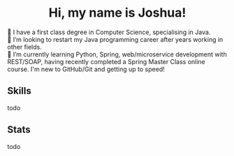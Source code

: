 <html>
  <body>
    <h1 align = "center">
      Hi, my name is Joshua!
    </h1>
    👋 I have a first class degree in Computer Science, specialising in Java.
    <br>
    👀 I’m looking to restart my Java programming career after years working in other fields.
    <br>
    🌱 I’m currently learning Python, Spring, web/microservice development with REST/SOAP, having recently completed a Spring Master Class online course. I'm new to GitHub/Git and getting up to speed!
  <body>
<html>

## Skills
todo

## Stats
todo
<!--- - 💞️ I’m looking to collaborate on 
- 📫 How to reach me : woodyatt.joshua@gmail.com --->

<!---
tigjaw/tigjaw is a ✨ special ✨ repository because its `README.md` (this file) appears on your GitHub profile.
You can click the Preview link to take a look at your changes.
--->
